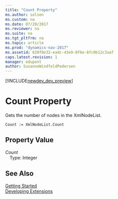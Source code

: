 ```yaml
---
title: "Count Property"
ms.author: solsen
ms.custom: na
ms.date: 07/20/2017
ms.reviewer: na
ms.suite: na
ms.tgt_pltfrm: na
ms.topic: article
ms.prod: "dynamics-nav-2017"
ms.assetid: 620f0e32-eadc-43e9-8f6e-8fc0b12c3aaf
caps.latest.revision: 1
manager: edupont
author: SusanneWindfeldPedersen
---
```


[!INCLUDE[newdev_dev_preview](../includes/newdev_dev_preview.md)]

# Count Property
Gets the number of nodes in the XmlNodeList.  
```  
Count := XmlNodeList.Count  
```  
## Property Value
*Count*  
&emsp;Type: Integer  
  
## See Also
[Getting Started](../devenv-get-started.md)  
[Developing Extensions](../devenv-dev-overview.md)  
